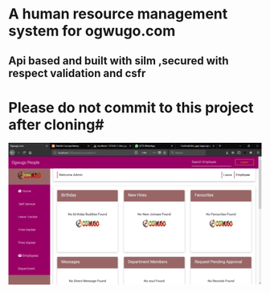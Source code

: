 
#  A human resource management system for ogwugo.com #
## Api based and built with silm ,secured with respect validation and csfr
# Please do not commit to this project after cloning#

   ![OWGUGO](/public/img/Screenshot(236).png)
